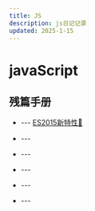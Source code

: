 ```yaml
---
title: JS
description: js日记记录
updated: 2025-1-15
---
```


# javaScript

<UpdatedTime :updated="$frontmatter.updated" />

## 残篇手册

- --- [ES2015新特性📶](ES2015.md)

- --- []() 

- --- []() 

- --- []() 

- --- []() 

- --- []() 